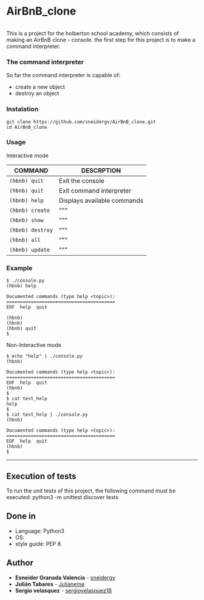 
# AirBnB_clone
<img src="https://holbertonintranet.s3.amazonaws.com/uploads/medias/2018/6/65f4a1dd9c51265f49d0.png?X-Amz-Algorithm=AWS4-HMAC-SHA256&X-Amz-Credential=AKIARDDGGGOUWMNL5ANN%2F20210624%2Fus-east-1%2Fs3%2Faws4_request&X-Amz-Date=20210624T220410Z&X-Amz-Expires=86400&X-Amz-SignedHeaders=host&X-Amz-Signature=a4288aedae9a73db7af51b0139dd50616babfda0d1d518fff7ecb462fd78679e" alt="" style="" />

This is a project for the holberton school academy, which consists of making an AirBnB clone - console.
the first step for this project is to make a command interpreter.

### The command interpreter

So far the command interpreter is capable of:
* create a new object
* destroy an object

### Instalation
```
git clone https://github.com/sneidergv/AirBnB_clone.git
cd AirBnB_clone
```

### Usage
Interactive mode

| COMMAND | DESCRPTION |
| --- | --- |
| `(hbnb) quit` | Exit the console |
| `(hbnb) quit` | Exit command interpreter |
| `(hbnb) help` | Displays available commands |
| `(hbnb) create` | """ |
| `(hbnb) show` | """ |
| `(hbnb) destroy` | """ |
| `(hbnb) all` | """ |
| `(hbnb) update` | """ |

### Example
```
$ ./console.py
(hbnb) help

Documented commands (type help <topic>):
========================================
EOF  help  quit

(hbnb)
(hbnb)
(hbnb) quit
$
```
Non-Interactive mode
```
$ echo "help" | ./console.py
(hbnb)

Documented commands (type help <topic>):
========================================
EOF  help  quit
(hbnb)
$
$ cat test_help
help
$
$ cat test_help | ./console.py
(hbnb)

Documented commands (type help <topic>):
========================================
EOF  help  quit
(hbnb)
$
```

---

## Execution of tests
To run the unit tests of this project, the following command must be executed: python3 -m unittest discover tests

## Done in
* Language: Python3
* OS:
* style guide: PEP 8

## Author
* **Esneider Granada Valencia** - [sneidergv](https://github.com/sneidergv)
* **Julián Tabares** - [Julianeme](https://github.com/Julianeme)
* **Sergio velasquez** - [sergiovelasquez18](https://github.com/sergiovelasquez18)
